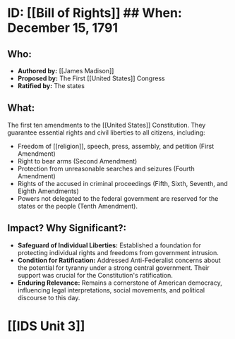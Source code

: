 # ID: [[Bill of Rights]] ## When: December 15, 1791
## Who: 
* **Authored by:** [[James Madison]] 
* **Proposed by:**  The First [[United States]] Congress
* **Ratified by:** The states 

## What:
The first ten amendments to the [[United States]] Constitution. They guarantee essential rights and civil liberties to all citizens, including: 
* Freedom of [[religion]], speech, press, assembly, and petition (First Amendment)
* Right to bear arms (Second Amendment)
* Protection from unreasonable searches and seizures (Fourth Amendment)
* Rights of the accused in criminal proceedings (Fifth, Sixth, Seventh, and Eighth Amendments)
* Powers not delegated to the federal government are reserved for the states or the people (Tenth Amendment). 

## Impact? Why Significant?: 
* **Safeguard of Individual Liberties:** Established a foundation for protecting individual rights and freedoms from government intrusion.
* **Condition for Ratification:** Addressed Anti-Federalist concerns about the potential for tyranny under a strong central government. Their support was crucial for the Constitution's ratification.
* **Enduring Relevance:** Remains a cornerstone of American democracy, influencing legal interpretations, social movements, and political discourse to this day.  

# [[IDS Unit 3]]